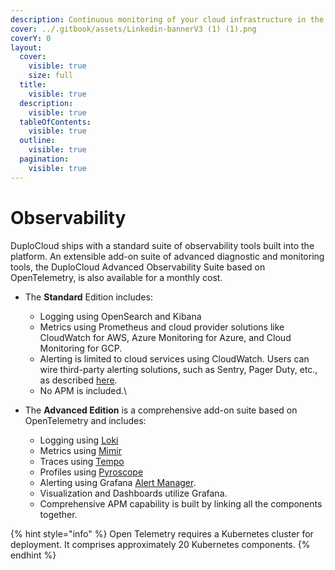 ```yaml
---
description: Continuous monitoring of your cloud infrastructure in the DuploCloud Portal
cover: ../.gitbook/assets/Linkedin-bannerV3 (1) (1).png
coverY: 0
layout:
  cover:
    visible: true
    size: full
  title:
    visible: true
  description:
    visible: true
  tableOfContents:
    visible: true
  outline:
    visible: true
  pagination:
    visible: true
---
```


# Observability

DuploCloud ships with a standard suite of observability tools built into the platform. An extensible add-on suite of advanced diagnostic and monitoring tools, the DuploCloud Advanced Observability Suite based on OpenTelemetry, is also available for a monthly cost.&#x20;

* The **Standard** Edition includes:
  * Logging using OpenSearch and Kibana
  * Metrics using Prometheus and cloud provider solutions like CloudWatch for AWS, Azure Monitoring for Azure, and Cloud Monitoring for GCP. &#x20;
  * Alerting is limited to cloud services using CloudWatch. Users can wire third-party alerting solutions, such as Sentry, Pager Duty, etc., as described [here](../overview-2/use-cases/faults-and-alerting/).
  * No APM is included.\

* The **Advanced Edition** is a comprehensive add-on suite based on OpenTelemetry and includes:&#x20;
  * Logging using [Loki](https://grafana.com/oss/loki/)
  * Metrics using [Mimir](https://grafana.com/products/cloud/metrics/)
  * Traces using [Tempo](https://grafana.com/products/cloud/traces/)
  * Profiles using [Pyroscope](https://grafana.com/products/cloud/profiles-for-continuous-profiling/)
  * Alerting using Grafana [Alert Manager](https://grafana.com/products/cloud/alerting/).&#x20;
  * Visualization and Dashboards utilize Grafana.
  * Comprehensive APM capability is built by linking all the components together.

{% hint style="info" %}
Open Telemetry requires a Kubernetes cluster for deployment. It comprises approximately 20 Kubernetes components.
{% endhint %}
